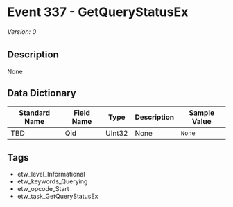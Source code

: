 # Event 337 - GetQueryStatusEx
###### Version: 0

## Description
None

## Data Dictionary
|Standard Name|Field Name|Type|Description|Sample Value|
|---|---|---|---|---|
|TBD|Qid|UInt32|None|`None`|

## Tags
* etw_level_Informational
* etw_keywords_Querying
* etw_opcode_Start
* etw_task_GetQueryStatusEx